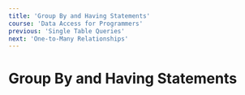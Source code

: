 ```yaml
---
title: 'Group By and Having Statements'
course: 'Data Access for Programmers'
previous: 'Single Table Queries'
next: 'One-to-Many Relationships'
---
```


# Group By and Having Statements